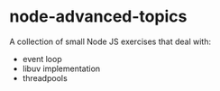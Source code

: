 # node-advanced-topics

A collection of small Node JS exercises that deal with:

- event loop
- libuv implementation
- threadpools
